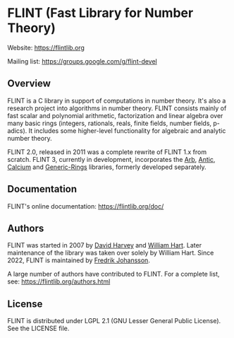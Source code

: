 # FLINT (Fast Library for Number Theory)

Website: https://flintlib.org

Mailing list: https://groups.google.com/g/flint-devel

## Overview

FLINT is a C library in support of computations in number theory.
It's also a research project into algorithms in number theory.
FLINT consists mainly of fast scalar and polynomial 
arithmetic, factorization and linear algebra over many basic rings
(integers, rationals, reals, finite fields, number
fields, p-adics).
It includes some higher-level functionality for
algebraic and analytic number theory.

FLINT 2.0, released in 2011 was a complete rewrite of FLINT 1.x from scratch.
FLINT 3, currently in development, incorporates
the [Arb](https://arblib.org/), [Antic](https://github.com/flintlib/antic),
[Calcium](https://fredrikj.net/calcium/)
and [Generic-Rings](https://github.com/fredrik-johansson/generic-rings)
libraries, formerly developed separately.

## Documentation

FLINT's online documentation: https://flintlib.org/doc/

## Authors

FLINT was started in 2007 by [David Harvey](https://web.maths.unsw.edu.au/~davidharvey/)
and [William Hart](https://www.dpmms.cam.ac.uk/person/wh369).
Later maintenance of the library was taken over solely by
William Hart. Since 2022, FLINT is maintained by
[Fredrik Johansson](https://fredrikj.net/).

A large number of authors have contributed to FLINT.
For a complete list, see: https://flintlib.org/authors.html

## License

FLINT is distributed under LGPL 2.1 (GNU Lesser General Public License).
See the LICENSE file.

